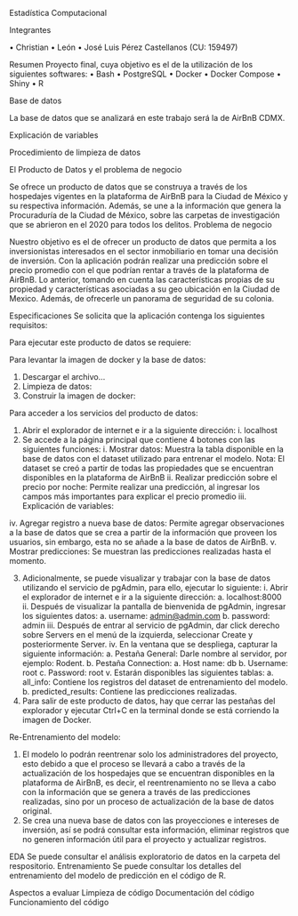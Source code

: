 Estadística Computacional 

Integrantes

•	Christian
•	León
•	José Luis Pérez Castellanos (CU: 159497)

Resumen
Proyecto final, cuya objetivo es el de la utilización de los siguientes softwares:
•	Bash
•	PostgreSQL
•	Docker
•	Docker Compose
•	Shiny
•	R

Base de datos

La base de datos que se analizará en este trabajo será la de AirBnB CDMX.

Explicación de variables



Procedimiento de limpieza de datos


El Producto de Datos y el problema de negocio

Se ofrece un producto de datos que se construya a través de los hospedajes vigentes en la plataforma de AirBnB para la Ciudad de México y su respectiva información. Además, se une a la información que genera la Procuraduría de la Ciudad de México, sobre las carpetas de investigación que se abrieron en el 2020 para todos los delitos.
Problema de negocio 

Nuestro objetivo es el de ofrecer un producto de datos que permita a los inversionistas interesados en el sector inmobiliario en tomar una decisión de inversión. Con la aplicación podrán realizar una predicción sobre el precio promedio con el que podrían rentar a través de la plataforma de AirBnB. Lo anterior, tomando en cuenta las características propias de su propiedad y características asociadas a su geo ubicación en la Ciudad de Mexico. Además, de ofrecerle un panorama de seguridad de su colonia.

Especificaciones 
Se solicita que la aplicación contenga los siguientes requisitos:


Para ejecutar este producto de datos se requiere:

Para levantar la imagen de docker y la base de datos:

1.	Descargar el archivo…
2.	Limpieza de datos:
3.	Construir la imagen de docker:

Para acceder a los servicios del producto de datos:

1.	Abrir el explorador de internet e ir a la siguiente dirección:
i.	localhost
2.	Se accede a la página principal que contiene 4 botones con las siguientes funciones:
i.	Mostrar datos: Muestra la tabla disponible en la base de datos con el dataset utilizado para entrenar el modelo. Nota: El dataset se creó a partir de todas las propiedades que se encuentran disponibles en la plataforma de AirBnB
ii.	Realizar predicción sobre el precio por noche: Permite realizar una predicción, al ingresar los campos más importantes para explicar el precio promedio
iii.	Explicación de variables:

iv.	Agregar registro a nueva base de datos: Permite agregar observaciones a la base de datos que se crea a partir de la información que proveen los usuarios, sin embargo, esta no se añade a la base de datos de AirBnB.
v.	Mostrar predicciones: Se muestran las predicciones realizadas hasta el momento.

3.	Adicionalmente, se puede visualizar y trabajar con la base de datos utilizando el servicio de pgAdmin, para ello, ejecutar lo siguiente:
i.	Abrir el explorador de internet e ir a la siguiente dirección:
a.	localhost:8000
ii.	Después de visualizar la pantalla de bienvenida de pgAdmin, ingresar los siguientes datos:
a.	username: admin@admin.com
b.	password: admin
iii.	Después de entrar al servicio de pgAdmin, dar click derecho sobre Servers en el menú de la izquierda, seleccionar Create y posteriormente Server.
iv.	En la ventana que se despliega, capturar la siguiente información:
a.	Pestaña General: Darle nombre al servidor, por ejemplo: Rodent.
b.	Pestaña Connection:
a.	Host name: db
b.	Username: root
c.	Password: root
v.	Estarán disponibles las siguientes tablas:
a.	all_info: Contiene los registros del dataset de entrenamiento del modelo.
b.	predicted_results: Contiene las predicciones realizadas.
4.	Para salir de este producto de datos, hay que cerrar las pestañas del explorador y ejecutar Ctrl+C en la terminal donde se está corriendo la imagen de Docker.

Re-Entrenamiento del modelo:
1.	El modelo lo podrán reentrenar solo los administradores del proyecto, esto debido a que el proceso se llevará a cabo a través de la actualización de los hospedajes que se encuentran disponibles en la plataforma de AirBnB, es decir, el reentrenamiento no se lleva a cabo con la información que se genera  a través de las predicciones realizadas, sino por un proceso de actualización de la base de datos original.
2.	Se crea una nueva base de datos con las proyecciones e intereses de inversión, así se podrá consultar esta información, eliminar registros que no generen información útil para el proyecto y actualizar registros.


EDA
Se puede consultar el análisis exploratorio de datos en la carpeta del respositorio.
Entrenamiento
Se puede consultar los detalles del entrenamiento del modelo de predicción en el código de R.

Aspectos a evaluar
Limpieza de código
Documentación del código
Funcionamiento del código

